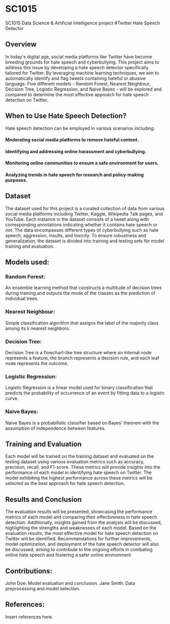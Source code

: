# SC1015
SC1015 Data Science &amp; Artificial Intelligence project
#Twitter Hate Speech Detector

## Overview

In today's digital age, social media platforms like Twitter have become breeding grounds for hate speech and cyberbullying. This project aims to address this issue by developing a hate speech detector specifically tailored for Twitter. By leveraging machine learning techniques, we aim to automatically identify and flag tweets containing hateful or abusive language. Five different models - Random Forest, Nearest Neighbour, Decision Tree, Logistic Regression, and Naive Bayes - will be explored and compared to determine the most effective approach for hate speech detection on Twitter.

## When to Use Hate Speech Detection?
Hate speech detection can be employed in various scenarios including:
#### Moderating social media platforms to remove hateful content.
#### Identifying and addressing online harassment and cyberbullying.
#### Monitoring online communities to ensure a safe environment for users.
#### Analyzing trends in hate speech for research and policy-making purposes.


## Dataset

The dataset used for this project is a curated collection of data from various social media platforms including Twitter, Kaggle, Wikipedia Talk pages, and YouTube. Each instance in the dataset consists of a tweet along with corresponding annotations indicating whether it contains hate speech or not. The data encompasses different types of cyberbullying such as hate speech, aggression, insults, and toxicity. To ensure robustness and generalization, the dataset is divided into training and testing sets for model training and evaluation.


## Models used:

### Random Forest:
An ensemble learning method that constructs a multitude of decision trees during training and outputs the mode of the classes as the prediction of individual trees.
### Nearest Neighbour:
Simple classification algorithm that assigns the label of the majority class among its k nearest neighbors.
### Decision Tree:
Decision Tree is a flowchart-like tree structure where an internal node represents a feature, the branch represents a decision rule, and each leaf node represents the outcome.
### Logistic Regression:
Logistic Regression is a linear model used for binary classification that predicts the probability of occurrence of an event by fitting data to a logistic curve.
### Naive Bayes:
Naive Bayes is a probabilistic classifier based on Bayes' theorem with the assumption of independence between features.
## Training and Evaluation

Each model will be trained on the training dataset and evaluated on the testing dataset using various evaluation metrics such as accuracy, precision, recall, and F1-score. These metrics will provide insights into the performance of each model in identifying hate speech on Twitter. The model exhibiting the highest performance across these metrics will be selected as the best approach for hate speech detection.

## Results and Conclusion
The evaluation results will be presented, showcasing the performance metrics of each model and comparing their effectiveness in hate speech detection. Additionally, insights gained from the analysis will be discussed, highlighting the strengths and weaknesses of each model.
Based on the evaluation results, the most effective model for hate speech detection on Twitter will be identified. Recommendations for further improvements, model optimization, and deployment of the hate speech detector will also be discussed, aiming to contribute to the ongoing efforts in combating online hate speech and fostering a safer online environment


## Contributions:
John Doe: Model evaluation and conclusion.
Jane Smith: Data preprocessing and model selection.

## References:
Insert references here.
